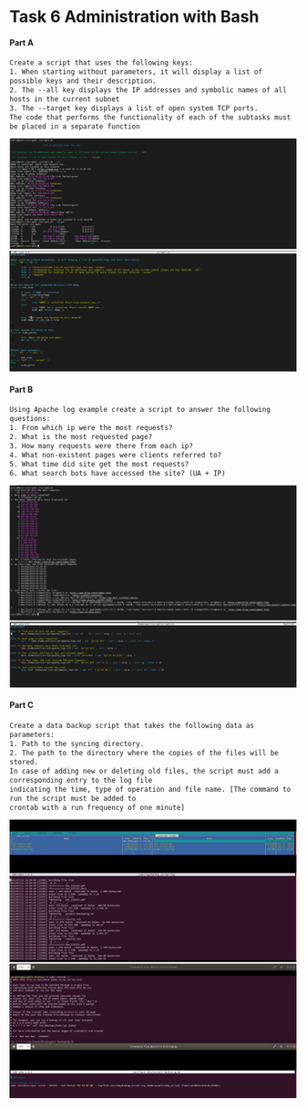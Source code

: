 # Task 6 Administration with Bash
#### Part A
```
Create a script that uses the following keys:
1. When starting without parameters, it will display a list of possible keys and their description. 
2. The --all key displays the IP addresses and symbolic names of all hosts in the current subnet 
3. The --target key displays a list of open system TCP ports.
The code that performs the functionality of each of the subtasks must be placed in a separate function
```
![screen1](https://github.com/NikPryvalov/DevOps_online_Kharkiv_2022Q1Q2/blob/main/m6/screen/screen1.png)
![screen1.1](https://github.com/NikPryvalov/DevOps_online_Kharkiv_2022Q1Q2/blob/main/m6/screen/screen1.1.png)
#### Part B
```
Using Apache log example create a script to answer the following questions:
1. From which ip were the most requests? 
2. What is the most requested page? 
3. How many requests were there from each ip? 
4. What non-existent pages were clients referred to? 
5. What time did site get the most requests? 
6. What search bots have accessed the site? (UA + IP)
```
![screen2](https://github.com/NikPryvalov/DevOps_online_Kharkiv_2022Q1Q2/blob/main/m6/screen/screen2.png)
![screen2.2](https://github.com/NikPryvalov/DevOps_online_Kharkiv_2022Q1Q2/blob/main/m6/screen/screen2.2.png)
#### Part C
```
Create a data backup script that takes the following data as parameters:
1. Path to the syncing directory.
2. The path to the directory where the copies of the files will be stored.
In case of adding new or deleting old files, the script must add a corresponding entry to the log file 
indicating the time, type of operation and file name. [The command to run the script must be added to 
crontab with a run frequency of one minute]
```
![screen3](https://github.com/NikPryvalov/DevOps_online_Kharkiv_2022Q1Q2/blob/main/m6/screen/screen3.png)
![screen3.1](https://github.com/NikPryvalov/DevOps_online_Kharkiv_2022Q1Q2/blob/main/m6/screen/screen3.1.png)
